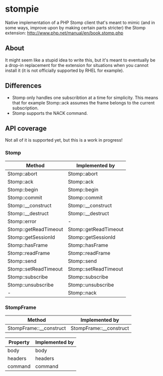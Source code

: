 stompie
=============

Native implementation of a PHP Stomp client that's meant to mimic (and in some ways, improve upon by making certain parts stricter) the Stomp extension: http://www.php.net/manual/en/book.stomp.php

## About
It might seem like a stupid idea to write this, but it's meant to eventually be a drop-in replacement for the extension for situations when you cannot install it (it is not officially supported by RHEL for example).

## Differences
* Stomp only handles one subscribtion at a time for simplicity. This means that for example Stomp::ack assumes the frame belongs to the current subscription.
* Stomp supports the NACK command.

## API coverage
Not all of it is supported yet, but this is a work in progress!

### Stomp
Method                | Implemented by
----------------------|----------------
Stomp::abort          | Stomp::abort
Stomp::ack            | Stomp::ack
Stomp::begin          | Stomp::begin
Stomp::commit         | Stomp::commit
Stomp::__construct    | Stomp::__construct
Stomp::__destruct     | Stomp::__destruct
Stomp::error          | -
Stomp::getReadTimeout | Stomp::getReadTimeout
Stomp::getSessionId   | Stomp::getSessionId
Stomp::hasFrame       | Stomp::hasFrame
Stomp::readFrame      | Stomp::readFrame
Stomp::send           | Stomp::send
Stomp::setReadTimeout | Stomp::setReadTimeout
Stomp::subscribe      | Stomp::subscribe 
Stomp::unsubscribe    | Stomp::unsubscribe
-                     | Stomp::nack

### StompFrame
Method                  | Implemented by
------------------------|----------------
StompFrame::__construct | StompFrame::__construct

Property | Implemented by
---------|----------------
body     | body
headers  | headers
command  | command
